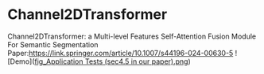 # Channel2DTransformer
Channel2DTransformer: a Multi-level Features  Self-Attention Fusion Module For Semantic Segmentation
Paper:https://link.springer.com/article/10.1007/s44196-024-00630-5
![Demo]([fig_Application Tests (sec4.5 in our paper).png](https://www.bilibili.com/video/BV1EWz3YeEan/?vd_source=a7f486548eea00253bd9621f4813093d))
